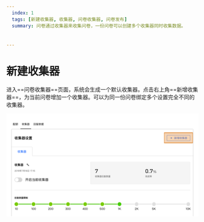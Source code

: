 ```yaml
---
  index: 1
  tags: [新建收集器, 收集器, 问卷收集器, 问卷发布]
  summary: 问卷通过收集器来收集问卷，一份问卷可以创建多个收集器同时收集数据。


---
```







# 新建收集器

进入==问卷收集器==页面，系统会生成一个默认收集器。点击右上角==新增收集器==，为当前问卷增加一个收集器。可以为同一份问卷绑定多个设置完全不同的收集器。

<img src='../assets/surveyCollector/01newCollector/newCollector.png'>
